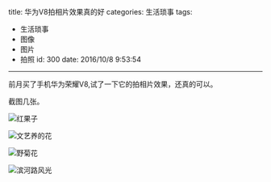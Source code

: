 title: 华为V8拍相片效果真的好
categories: 生活琐事
tags: 
  - 生活琐事
  - 图像
  - 图片
  - 拍照
id: 300
date: 2016/10/8 9:53:54 
---


前月买了手机华为荣耀V8,试了一下它的拍相片效果，还真的可以。

<!--more-->

截图几张。

![红果子](http://szcxgg.qiniudn.com/IMG_20161006_163048.jpg)

![文艺养的花](http://szcxgg.qiniudn.com/IMG_20161006_170847.jpg)

![野菊花](http://szcxgg.qiniudn.com/IMG_20161004_105505.jpg)

![滨河路风光](http://szcxgg.qiniudn.com/IMG_20161004_181428.jpg)

